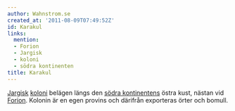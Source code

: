 ```yaml
---
author: Wahnstrom.se
created_at: '2011-08-09T07:49:52Z'
id: Karakul
links:
  mention:
  - Forion
  - Jargisk
  - koloni
  - södra kontinenten
title: Karakul
---
```


[Jargisk][] [koloni] belägen längs den [södra kontinentens] östra kust, nästan vid [Forion]. Kolonin
är en egen provins och därifrån exporteras örter och bomull.

  [Jargisk]: Jargisk
  [koloni]: koloni
  [södra kontinentens]: södra_kontinenten
  [Forion]: Forion